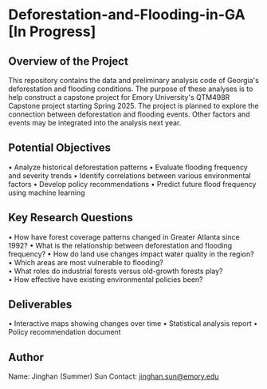 # Deforestation-and-Flooding-in-GA [In Progress]

## Overview of the Project 

This repository contains the data and preliminary analysis code of Georgia's deforestation and flooding conditions. The purpose of these analyses is to help construct a capstone project for Emory University's 
QTM498R Capstone project starting Spring 2025. The project is planned to explore the connection between deforestation and flooding events. Other factors and events may be integrated into the analysis next year.

## Potential Objectives

•	Analyze historical deforestation patterns 
•	Evaluate flooding frequency and severity trends 
•	Identify correlations between various environmental factors 
•	Develop policy recommendations 
•	Predict future flood frequency using machine learning 

## Key Research Questions

•	How have forest coverage patterns changed in Greater Atlanta since 1992? 
•	What is the relationship between deforestation and flooding frequency? 
•	How do land use changes impact water quality in the region? 
•	Which areas are most vulnerable to flooding?  
•	What roles do industrial forests versus old-growth forests play?  
•	How effective have existing environmental policies been? 

## Deliverables

•	Interactive maps showing changes over time 
•	Statistical analysis report 
•	Policy recommendation document

## Author
Name: Jinghan (Summer) Sun 
Contact: jinghan.sun@emory.edu
